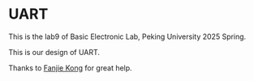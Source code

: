 # UART

This is the lab9 of Basic Electronic Lab, Peking University 2025 Spring.

This is our design of UART.

Thanks to [Fanjie Kong](https://github.com/shuaige666666) for great help.
